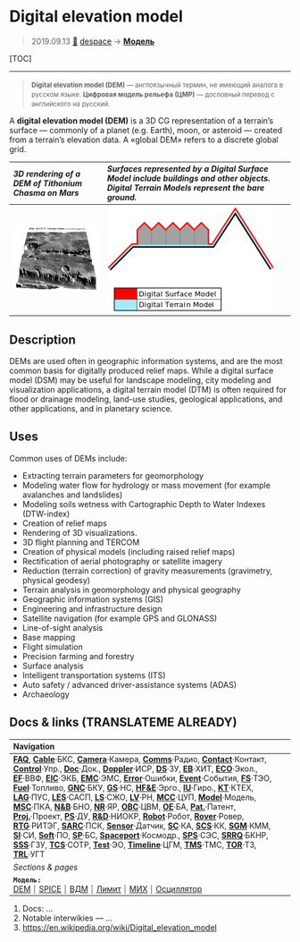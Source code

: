 # Digital elevation model
> 2019.09.13 [🚀](../index/index.md) [despace](index.md) → **[Модель](model.md)**

[TOC]

---

> <small>**Digital elevation model (DEM)** — англоязычный термин, не имеющий аналога в русском языке. **Цифровая модель рельефа (ЦМР)** — дословный перевод с английского на русский.</small>

A **digital elevation model (DEM)** is a 3D CG representation of a terrain’s surface — commonly of a planet (e.g. Earth), moon, or asteroid — created from a terrain’s elevation data. A «global DEM» refers to a discrete global grid.

|*3D rendering of a DEM of Tithonium Chasma on Mars*|*Surfaces represented by a Digital Surface Model include buildings and other objects. Digital Terrain Models represent the bare ground.*|
|:--|:--|
|[![](f/model/dem_01_thumb.jpg)](f/model/dem_01.jpg)|![](f/model/dem_02.png)|



## Description
DEMs are used often in geographic information systems, and are the most common basis for digitally produced relief maps. While a digital surface model (DSM) may be useful for landscape modeling, city modeling and visualization applications, a digital terrain model (DTM) is often required for flood or drainage modeling, land-use studies, geological applications, and other applications, and in planetary science.



## Uses
Common uses of DEMs include:

   - Extracting terrain parameters for geomorphology
   - Modeling water flow for hydrology or mass movement (for example avalanches and landslides)
   - Modeling soils wetness with Cartographic Depth to Water Indexes (DTW-index)
   - Creation of relief maps
   - Rendering of 3D visualizations.
   - 3D flight planning and TERCOM
   - Creation of physical models (including raised relief maps)
   - Rectification of aerial photography or satellite imagery
   - Reduction (terrain correction) of gravity measurements (gravimetry, physical geodesy)
   - Terrain analysis in geomorphology and physical geography
   - Geographic information systems (GIS)
   - Engineering and infrastructure design
   - Satellite navigation (for example GPS and GLONASS)
   - Line-of-sight analysis
   - Base mapping
   - Flight simulation
   - Precision farming and forestry
   - Surface analysis
   - Intelligent transportation systems (ITS)
   - Auto safety / advanced driver-assistance systems (ADAS)
   - Archaeology



<p style="page-break-after:always"> </p>

## Docs & links (TRANSLATEME ALREADY)
|Navigation|
|:--|
|**[FAQ](faq.md)**, **[Cable](cable.md)**·БКС, **[Camera](cam.md)**·Камера, **[Comms](comms.md)**·Радио, **[Contact](contact.md)**·Контакт, **[Control](control.md)**·Упр., **[Doc](doc.md)**·Док., **[Doppler](doppler.md)**·ИСР, **[DS](ds.md)**·ЗУ, **[EB](eb.md)**·ХИТ, **[ECO](ecology.md)**·Экол., **[EF](ef.md)**·ВВФ, **[ElC](elc.md)**·ЭКБ, **[EMC](emc.md)**·ЭМС, **[Error](error.md)**·Ошибки, **[Event](event.md)**·События, **[FS](fs.md)**·ТЭО, **[Fuel](fuel.md)**·Топливо, **[GNC](gnc.md)**·БКУ, **[GS](scs.md)**·НС, **[HF&E](hfe.md)**·Эрго., **[IU](iu.md)**·Гиро., **[KT](kt.md)**·КТЕХ, **[LAG](lag.md)**·ПУC, **[LES](les.md)**·САСП, **[LS](ls.md)**·СЖО, **[LV](lv.md)**·РН, **[MCC](mcc.md)**·ЦУП, **[Model](model.md)**·Модель, **[MSC](sc.md)**·ПКА, **[N&B](nnb.md)**·БНО, **[NR](nr.md)**·ЯР, **[OBC](obc.md)**·ЦВМ, **[OE](oe.md)**·БА, **[Pat.](патент.md)**·Патент, **[Proj.](project.md)**·Проект, **[PS](ps.md)**·ДУ, **[R&D](rnd.md)**·НИОКР, **[Robot](robotics.md)**·Робот, **[Rover](rover.md)**·Ровер, **[RTG](rtg.md)**·РИТЭГ, **[SARC](sarc.md)**·ПСК, **[Sensor](sensor.md)**·Датчик, **[SC](sc.md)**·КА, **[SCS](scs.md)**·КК, **[SGM](sgm.md)**·КММ, **[SI](si.md)**·СИ, **[Soft](soft.md)**·ПО, **[SP](sp.md)**·БС, **[Spaceport](spaceport.md)**·Космодр., **[SPS](sps.md)**·СЭС, **[SRRQ](srrq.md)**·БКНР, **[SSS](sss.md)**·ГЗУ, **[TCS](tcs.md)**·СОТР, **[Test](test.md)**·ЭО, **[Timeline](timeline.md)**·ЦГМ, **[TMS](tms.md)**·ТМС, **[TOR](tor.md)**·ТЗ, **[TRL](trl.md)**·УГТ|
|*Sections & pages*|
|**`Модель:`**<br> [DEM](digital_elev_model.md) ┊ [SPICE](spice.md) ┊ [ВДМ](vd_model.md) ┊ [Лимит](limit.md) ┊ [МИХ](mic.md) ┊ [Осциллятор](oscillator.md)|

   1. Docs: …
   1. Notable interwikies — …
   1. <https://en.wikipedia.org/wiki/Digital_elevation_model>

